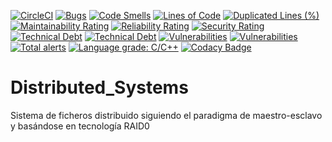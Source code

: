 
[![CircleCI](https://circleci.com/gh/Pitenager/Distributed_Systems.svg?style=shield)](https://circleci.com/gh/circleci/circleci-docs)
[![Bugs](https://sonarcloud.io/api/project_badges/measure?project=Pitenager_Distributed_Systems&metric=bugs)](https://sonarcloud.io/dashboard?id=Pitenager_Distributed_Systems)
[![Code Smells](https://sonarcloud.io/api/project_badges/measure?project=Pitenager_Distributed_Systems&metric=code_smells)](https://sonarcloud.io/dashboard?id=Pitenager_Distributed_Systems)
[![Lines of Code](https://sonarcloud.io/api/project_badges/measure?project=Pitenager_Distributed_Systems&metric=ncloc)](https://sonarcloud.io/dashboard?id=Pitenager_Distributed_Systems)
[![Duplicated Lines (%)](https://sonarcloud.io/api/project_badges/measure?project=Pitenager_Distributed_Systems&metric=duplicated_lines_density)](https://sonarcloud.io/dashboard?id=Pitenager_Distributed_Systems)
[![Maintainability Rating](https://sonarcloud.io/api/project_badges/measure?project=Pitenager_Distributed_Systems&metric=sqale_rating)](https://sonarcloud.io/dashboard?id=Pitenager_Distributed_Systems)
[![Reliability Rating](https://sonarcloud.io/api/project_badges/measure?project=Pitenager_Distributed_Systems&metric=reliability_rating)](https://sonarcloud.io/dashboard?id=Pitenager_Distributed_Systems)
[![Security Rating](https://sonarcloud.io/api/project_badges/measure?project=Pitenager_Distributed_Systems&metric=security_rating)](https://sonarcloud.io/dashboard?id=Pitenager_Distributed_Systems)
[![Technical Debt](https://sonarcloud.io/api/project_badges/measure?project=Pitenager_Distributed_Systems&metric=sqale_index)](https://sonarcloud.io/dashboard?id=Pitenager_Distributed_Systems)	[![Technical Debt](https://sonarcloud.io/api/project_badges/measure?project=Pitenager_Distributed_Systems&metric=sqale_index)](https://sonarcloud.io/dashboard?id=Pitenager_Distributed_Systems)
[![Vulnerabilities](https://sonarcloud.io/api/project_badges/measure?project=Pitenager_Distributed_Systems&metric=vulnerabilities)](https://sonarcloud.io/dashboard?id=Pitenager_Distributed_Systems)	[![Vulnerabilities](https://sonarcloud.io/api/project_badges/measure?project=Pitenager_Distributed_Systems&metric=vulnerabilities)](https://sonarcloud.io/dashboard?id=Pitenager_Distributed_Systems)
[![Total alerts](https://img.shields.io/lgtm/alerts/g/Pitenager/Distributed_Systems.svg?logo=lgtm&logoWidth=18)](https://lgtm.com/projects/g/Pitenager/Distributed_Systems/alerts/)
[![Language grade: C/C++](https://img.shields.io/lgtm/grade/cpp/g/Pitenager/Distributed_Systems.svg?logo=lgtm&logoWidth=18)](https://lgtm.com/projects/g/Pitenager/Distributed_Systems/context:cpp)
[![Codacy Badge](https://api.codacy.com/project/badge/Grade/0b5319b4439a4f3d97330fea00bd43ac)](https://app.codacy.com/gh/Pitenager/Distributed_Systems?utm_source=github.com&utm_medium=referral&utm_content=Pitenager/Distributed_Systems&utm_campaign=Badge_Grade)

# Distributed_Systems

Sistema de ficheros distribuido siguiendo el paradigma de maestro-esclavo y basándose en tecnología RAID0
